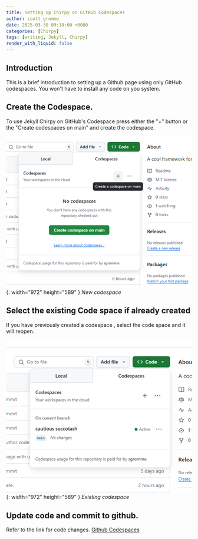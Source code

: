 ```yaml
---
title: Setting Up Chirpy on GitHub Codespaces
author: scott_gromme
date: 2025-03-30 09:10:00 +0000
categories: [Chirpy]
tags: [writing, Jekyll, Chirpy]
render_with_liquid: false
---
```


## Introduction
This is a brief introduction to setting up a Github page using only GitHub codespaces. You won't have to install any code on you system.

## Create the Codespace.
To use Jekyll Chirpy on GitHub's Codespace  press either the "+" button or the  "Create codespaces on main" and create the codespace.

![Desktop View](assets/img/posts/Pasted-image-20250331145238.png){: width="972" height="589" }
_New codespace_

## Select the existing Code space if already created
If you have previously created a codespace , select the code space and it will reopen.

![Desktop View](assets/img/posts/Pasted-image-20250331145007.png){: width="972" height="589" }
_Existing codespace_

## Update code and commit to github.

Refer to the link for code changes.
[Github Codespaces](https://sgromme.github.io/posts/setting-up-chirpy)




